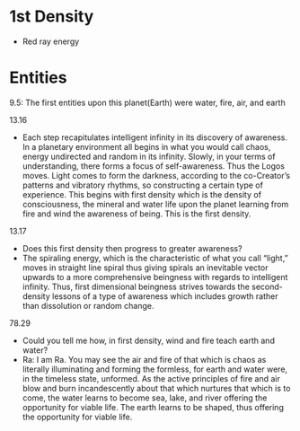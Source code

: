 # 1st Density
- Red ray energy
# Entities
9.5: The first entities upon this planet(Earth) were water, fire, air, and earth

13.16
- Each step recapitulates intelligent infinity in its discovery of awareness. In a planetary environment all begins in what you would call chaos, energy undirected and random in its infinity. Slowly, in your terms of understanding, there forms a focus of self-awareness. Thus the Logos moves. Light comes to form the darkness, according to the co-Creator’s patterns and vibratory rhythms, so constructing a certain type of experience. This begins with first density which is the density of consciousness, the mineral and water life upon the planet learning from fire and wind the awareness of being. This is the first density.

13.17
- Does this first density then progress to greater awareness? 
- The spiraling energy, which is the characteristic of what you call “light,” moves in straight line spiral thus giving spirals an inevitable vector upwards to a more comprehensive beingness with regards to intelligent infinity. Thus, first dimensional beingness strives towards the second-density lessons of a type of awareness which includes growth rather than dissolution or random change.

78.29
- Could you tell me how, in first density, wind and fire teach earth and water?
- Ra: I am Ra. You may see the air and fire of that which is chaos as literally illuminating and forming the formless, for earth and water were, in the timeless state, unformed. As the active principles of fire and air blow and burn incandescently about that which nurtures that which is to come, the water learns to become sea, lake, and river offering the opportunity for viable life. The earth learns to be shaped, thus offering the opportunity for viable life.